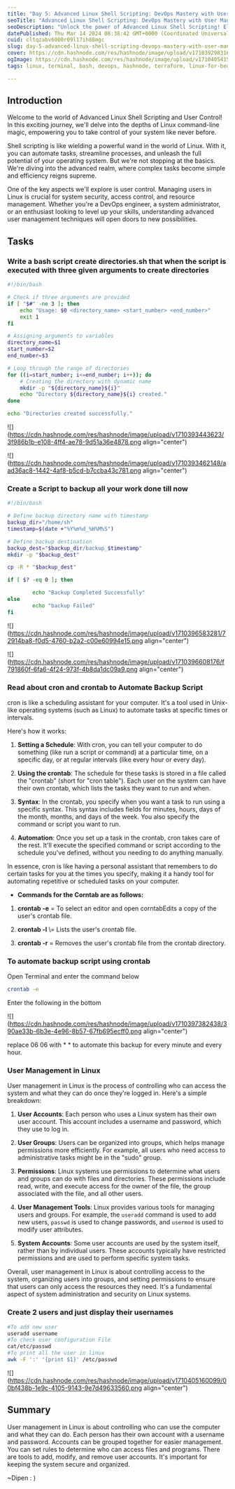 ```yaml
---
title: "Day 5: Advanced Linux Shell Scripting: DevOps Mastery with User Management"
seoTitle: "Advanced Linux Shell Scripting: DevOps Mastery with User Management"
seoDescription: "Unlock the power of Advanced Linux Shell Scripting! Elevate your DevOps skills with expert techniques in user management."
datePublished: Thu Mar 14 2024 08:38:42 GMT+0000 (Coordinated Universal Time)
cuid: cltqzabv6000r09l17ih88mgc
slug: day-5-advanced-linux-shell-scripting-devops-mastery-with-user-management
cover: https://cdn.hashnode.com/res/hashnode/image/upload/v1710392983161/35ea19c0-6e79-4440-a173-ab132c044108.png
ogImage: https://cdn.hashnode.com/res/hashnode/image/upload/v1710405415400/526fdbb2-c086-460f-8910-77e022cb3993.png
tags: linux, terminal, bash, devops, hashnode, terraform, linux-for-beginners, devops-articles, devops-journey, 90daysofdevops, wemakedevs, day5, trainwithshubham

---
```


## Introduction

Welcome to the world of Advanced Linux Shell Scripting and User Control! In this exciting journey, we'll delve into the depths of Linux command-line magic, empowering you to take control of your system like never before.

Shell scripting is like wielding a powerful wand in the world of Linux. With it, you can automate tasks, streamline processes, and unleash the full potential of your operating system. But we're not stopping at the basics. We're diving into the advanced realm, where complex tasks become simple and efficiency reigns supreme.

One of the key aspects we'll explore is user control. Managing users in Linux is crucial for system security, access control, and resource management. Whether you're a DevOps engineer, a system administrator, or an enthusiast looking to level up your skills, understanding advanced user management techniques will open doors to new possibilities.

## Tasks

### Write a bash script create directories.sh that when the script is executed with three given arguments to create directories

```bash
#!/bin/bash

# Check if three arguments are provided
if [ "$#" -ne 3 ]; then
    echo "Usage: $0 <directory_name> <start_number> <end_number>"
    exit 1
fi

# Assigning arguments to variables
directory_name=$1
start_number=$2
end_number=$3

# Loop through the range of directories
for ((i=start_number; i<=end_number; i++)); do
    # Creating the directory with dynamic name
    mkdir -p "${directory_name}${i}"
    echo "Directory ${directory_name}${i} created."
done

echo "Directories created successfully."
```

![](https://cdn.hashnode.com/res/hashnode/image/upload/v1710393443623/3f986b1b-e108-4ff4-ae78-9d51a36e4878.png align="center")

![](https://cdn.hashnode.com/res/hashnode/image/upload/v1710393462148/aad36ac8-1442-4af8-b5cd-b7ccba43c781.png align="center")

### Create a Script to backup all your work done till now

```bash
#!/bin/bash

# Define backup directory name with timestamp
backup_dir="/home/sh"
timestamp=$(date +"%Y%m%d_%H%M%S")

# Define backup destination
backup_dest="$backup_dir/backup_$timestamp"
mkdir -p "$backup_dest"

cp -R * "$backup_dest"

if [ $? -eq 0 ]; then

        echo "Backup Completed Successfully"
else
        echo "backup Failed"
fi
```

![](https://cdn.hashnode.com/res/hashnode/image/upload/v1710396583281/72914ba8-f0d5-4760-b2a2-c00e60994e15.png align="center")

![](https://cdn.hashnode.com/res/hashnode/image/upload/v1710396608176/f791860f-6fa6-4f24-973f-4b8da1dc09a9.png align="center")

### Read about cron and crontab to Automate Backup Script

cron is like a scheduling assistant for your computer. It's a tool used in Unix-like operating systems (such as Linux) to automate tasks at specific times or intervals.

Here's how it works:

1. **Setting a Schedule**: With cron, you can tell your computer to do something (like run a script or command) at a particular time, on a specific day, or at regular intervals (like every hour or every day).
    
2. **Using the crontab**: The schedule for these tasks is stored in a file called the "crontab" (short for "cron table"). Each user on the system can have their own crontab, which lists the tasks they want to run and when.
    
3. **Syntax**: In the crontab, you specify when you want a task to run using a specific syntax. This syntax includes fields for minutes, hours, days of the month, months, and days of the week. You also specify the command or script you want to run.
    
4. **Automation**: Once you set up a task in the crontab, cron takes care of the rest. It'll execute the specified command or script according to the schedule you've defined, without you needing to do anything manually.
    

In essence, cron is like having a personal assistant that remembers to do certain tasks for you at the times you specify, making it a handy tool for automating repetitive or scheduled tasks on your computer.

* **Commands for the Corntab are as follows:**
    

1. **crontab -e** = To select an editor and open corntabEdits a copy of the user's crontab file.
    
2. **crontab -l** \\= Lists the user's crontab file.
    
3. **crontab -r** = Removes the user's crontab file from the crontab directory.
    

### To automate backup script using crontab

Open Terminal and enter the command below

```bash
crontab -e
```

Enter the following in the bottom

![](https://cdn.hashnode.com/res/hashnode/image/upload/v1710397382438/390ae33b-6b3e-4e96-8b57-67fb695ecff0.png align="center")

replace 06 06 with \* \* to automate this backup for every minute and every hour.

### User Management in Linux

User management in Linux is the process of controlling who can access the system and what they can do once they're logged in. Here's a simple breakdown:

1. **User Accounts**: Each person who uses a Linux system has their own user account. This account includes a username and password, which they use to log in.
    
2. **User Groups**: Users can be organized into groups, which helps manage permissions more efficiently. For example, all users who need access to administrative tasks might be in the "sudo" group.
    
3. **Permissions**: Linux systems use permissions to determine what users and groups can do with files and directories. These permissions include read, write, and execute access for the owner of the file, the group associated with the file, and all other users.
    
4. **User Management Tools**: Linux provides various tools for managing users and groups. For example, the `useradd` command is used to add new users, `passwd` is used to change passwords, and `usermod` is used to modify user attributes.
    
5. **System Accounts**: Some user accounts are used by the system itself, rather than by individual users. These accounts typically have restricted permissions and are used to perform specific system tasks.
    

Overall, user management in Linux is about controlling access to the system, organizing users into groups, and setting permissions to ensure that users can only access the resources they need. It's a fundamental aspect of system administration and security on Linux systems.

### Create 2 users and just display their usernames

```bash
#To add new user
useradd username
#To check user configuration File
cat/etc/passwd
#To print all the user in linux
awk -F ':' '{print $1}' /etc/passwd
```

![](https://cdn.hashnode.com/res/hashnode/image/upload/v1710405160099/00bf438b-1e9c-4105-9143-9e7d49633560.png align="center")

## Summary

User management in Linux is about controlling who can use the computer and what they can do. Each person has their own account with a username and password. Accounts can be grouped together for easier management. You can set rules to determine who can access files and programs. There are tools to add, modify, and remove user accounts. It's important for keeping the system secure and organized.

~Dipen : )

##